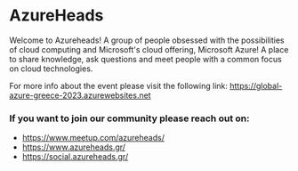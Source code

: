 # AzureHeads

Welcome to Azureheads!
A group of people obsessed with the possibilities of cloud computing and Microsoft's cloud offering, Microsoft Azure! A place to share knowledge, ask questions and meet people with a common focus on cloud technologies.

For more info about the event please visit the following link:
https://global-azure-greece-2023.azurewebsites.net 

### If you want to join our community please reach out on:
* https://www.meetup.com/azureheads/
* https://www.azureheads.gr/
* https://social.azureheads.gr/
